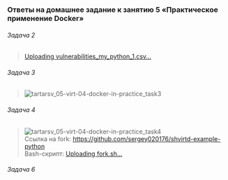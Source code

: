 ### Ответы на домашнее задание к занятию 5 «Практическое применение Docker»  
###### Задача 2 <br>  
>[Uploading vulnerabilities_my_python_1.csv…]() <br>
###### Задача 3 <br>
>![tartarsv_05-virt-04-docker-in-practice_task3](https://github.com/user-attachments/assets/303889b8-0cea-4a4f-8d64-73158e608a72) <br>
###### Задача 4 <br>
>![tartarsv_05-virt-04-docker-in-practice_task4](https://github.com/user-attachments/assets/0b5f8be3-3900-4c1e-854b-e9731dc96d3a) <br>
Ссылка на fork: https://github.com/sergey020176/shvirtd-example-python <br>
Bash-скрипт: [Uploading fork.sh…]() <br>
###### Задача 6 <br>
